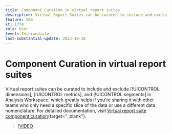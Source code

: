 ```yaml
---
title: Component Curation in virtual report suites
description: Virtual Report Suites can be curated to include and exclude dimensions, metrics, and segments in Analysis Workspace, which greatly helps if you're sharing it with other teams who only need a specific slice of the data or use a different data nomenclature.
feature: VRS
kt: 1774
role: User
level: Intermediate
last-substantial-update: 2023-10-18
---
```

# Component Curation in virtual report suites

Virtual report suites can be curated to include and exclude [!UICONTROL dimensions], [!UICONTROL metrics], and [!UICONTROL segments] in Analysis Workspace, which greatly helps if you're sharing it with other teams who only need a specific slice of the data or use a different data nomenclature. For detailed documentation, visit [Virtual report suite component curation](https://experienceleague.adobe.com/docs/analytics/components/virtual-report-suites/vrs-components.html){target="_blank"}.

>[!VIDEO](https://video.tv.adobe.com/v/23544/?quality=12&learn=on)
